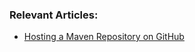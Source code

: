 ### Relevant Articles:

- [Hosting a Maven Repository on GitHub](https://www.baeldung.com/maven-repo-github)
